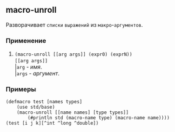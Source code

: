 ## macro-unroll
Разворачивает `списки` `выражений` из `макро`-`аргументов`.

### Применение

1. `(macro-unroll [[arg args]] (expr0) (exprN))`<br>
`[[arg args]]`<br>
|`arg` - _имя_.<br>
|`args` - _аргумент_.

### Примеры

```pihta
(defmacro test [names types]
    (use std/base)
    (macro-unroll [[name names] [type types]]
        (#println std (macro-name type) (macro-name name))))
(test [i j k][^int ^long ^double])
```